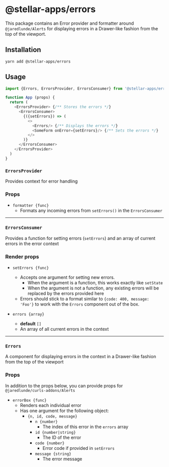 # @stellar-apps/errors
This package contains an Error provider and formatter  around `@jaredlunde/Alerts` for 
displaying errors in a Drawer-like fashion from the top of the viewport.

## Installation
`yarn add @stellar-apps/errors`

## Usage
```js
import {Errors, ErrorsProvider, ErrorsConsumer} from '@stellar-apps/errors'

function App (props) {
  return (
    <ErrorsProvider> {/** Stores the errors */}
      <ErrorsConsumer>
        {({setErrors}) => (
          <>
            <Errors/> {/** Displays the errors */}
            <SomeForm onError={setErrors}/> {/** Sets the errors */}
          </>
        )}
      </ErrorsConsumer>
    </ErrorsProvider>
  )
}
```

### `ErrorsProvider`
Provides context for error handling

### Props
- `formatter {func}`
    - Formats any incoming errors from `setErrors()` in the `ErrorsConsumer`

------

### `ErrorsConsumer`
Provides a function for setting errors (`setErrors`) and an array of current errors in the
error context

### Render props
- `setErrors {func}`
    - Accepts one argument for setting new errors.
        - When the argument is a function, this works exactly like `setState`
        - When the argument is not a function, any existing errors will be replaced by
          the errors provided here
    - Errors should stick to a format similar to `{code: 400, message: 'Foo'}` to work with the
      `Errors` component out of the box.
       
- `errors {array}`
    - **default** `[]`
    - An array of all current errors in the context
    
------

### `Errors`
A component for displaying errors in the context in a Drawer-like fashion from the top of the
viewport

### Props
In addition to the props below, you can provide props for `@jaredlunde/curls-addons/Alerts`
- `errorBox {func}`
    - Renders each individual error
    - Has one argument for the following object:
        - `{n, id, code, message}`
            - `n {number}`
                - The index of this error in the `errors` array
            - `id {number|string}`
                - The ID of the error
            - `code {number}`
                - Error code if provided in `setErrors`
            - `message {string}`
                - The error message
